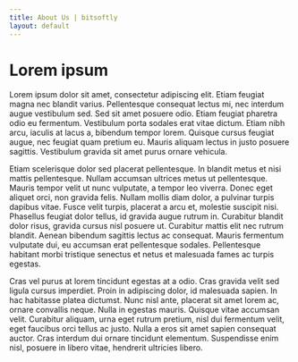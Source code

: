 ```yaml
---
title: About Us | bitsoftly
layout: default
---
```


# Lorem ipsum
Lorem ipsum dolor sit amet, consectetur adipiscing elit. Etiam feugiat magna nec blandit varius. Pellentesque consequat lectus mi, nec interdum augue vestibulum sed. Sed sit amet posuere odio. Etiam feugiat pharetra odio eu fermentum. Vestibulum porta sodales erat vitae dictum. Etiam nibh arcu, iaculis at lacus a, bibendum tempor lorem. Quisque cursus feugiat augue, nec feugiat quam pretium eu. Mauris aliquam lectus in justo posuere sagittis. Vestibulum gravida sit amet purus ornare vehicula.

Etiam scelerisque dolor sed placerat pellentesque. In blandit metus et nisi mattis pellentesque. Nullam accumsan ultrices metus ut pellentesque. Mauris tempor velit ut nunc vulputate, a tempor leo viverra. Donec eget aliquet orci, non gravida felis. Nullam mollis diam dolor, a pulvinar turpis dapibus vitae. Fusce velit turpis, placerat a arcu et, molestie suscipit nisi. Phasellus feugiat dolor tellus, id gravida augue rutrum in. Curabitur blandit dolor risus, gravida cursus nisl posuere ut. Curabitur mattis elit nec rutrum blandit. Aenean bibendum sagittis lectus ac consequat. Mauris fermentum vulputate dui, eu accumsan erat pellentesque sodales. Pellentesque habitant morbi tristique senectus et netus et malesuada fames ac turpis egestas.

Cras vel purus at lorem tincidunt egestas at a odio. Cras gravida velit sed ligula cursus imperdiet. Proin in adipiscing dolor, id malesuada sapien. In hac habitasse platea dictumst. Nunc nisl ante, placerat sit amet lorem ac, ornare convallis neque. Nulla in egestas mauris. Quisque vitae accumsan velit. Curabitur aliquam, urna eget rutrum pretium, nisl dui fermentum velit, eget faucibus orci tellus ac justo. Nulla a eros sit amet sapien consequat auctor. Cras interdum dui ornare tincidunt elementum. Suspendisse enim nisl, posuere in libero vitae, hendrerit ultricies libero.

